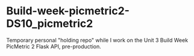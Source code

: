 # Build-week-picmetric2-DS10_picmetric2
Temporary personal "holding repo" while I work on the Unit 3 Build Week PicMetric 2 Flask API, pre-production.
